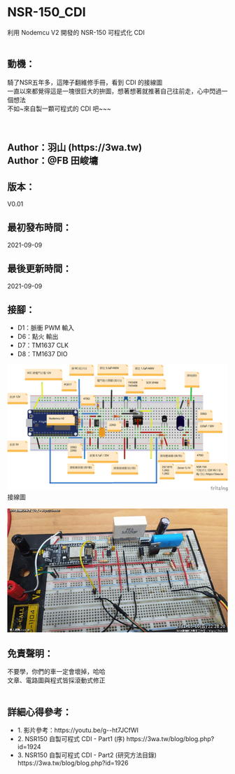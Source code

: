 # NSR-150_CDI
利用 Nodemcu V2 開發的 NSR-150 可程式化 CDI
<br>
<br>
<h2>動機：</h2>
騎了NSR五年多，這陣子翻維修手冊，看到 CDI 的接線圖<br>
一直以來都覺得這是一塊很巨大的拚圖，想著想著就推著自己往前走，心中閃過一個想法<br>
不如~來自製一顆可程式的 CDI 吧~~~<br>
<br>
<br>
<h2>
Author：羽山 (https://3wa.tw)<br>
Author：@FB 田峻墉
</h2>
<h2>版本：</h2>
V0.01 
<br>
<h2>最初發布時間：</h2>
2021-09-09
<br>
<h2>最後更新時間：</h2>
2021-09-09
<br>
<h2>接腳：</h2>
<ul>
  <li>D1：脈衝 PWM 輸入</li>
  <li>D6：點火 輸出</li>
  <li>D7：TM1637 CLK</li>
  <li>D8：TM1637 DIO</li>
</ul>

<img src="screenshot/NSR_CDI.png">
<br>
接線圖
<br>
<br>
<img src="screenshot/NSR_CDI_hand_V01.png">
<br>
<h2>免責聲明：</h2>
不要學，你們的車一定會壞掉，哈哈<br>
文章、電路圖與程式皆採滾動式修正
<br>
<br>
<h2>詳細心得參考：</h2>
<ul>
  <li>1. 影片參考：https://youtu.be/g--ht7JCfWI</li>
  <li>2. NSR150 自製可程式 CDI - Part1 (序) https://3wa.tw/blog/blog.php?id=1924</li>
  <li>3. NSR150 自製可程式 CDI - Part2 (研究方法目錄) https://3wa.tw/blog/blog.php?id=1926</li>
</ul>  
